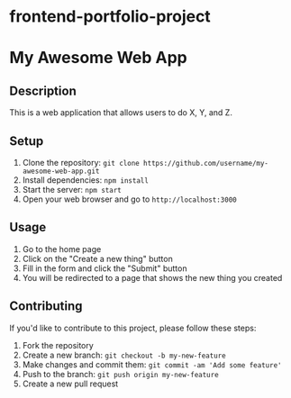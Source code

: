 # frontend-portfolio-project


# My Awesome Web App

## Description

This is a web application that allows users to do X, Y, and Z.

## Setup

1. Clone the repository: `git clone https://github.com/username/my-awesome-web-app.git`
2. Install dependencies: `npm install`
3. Start the server: `npm start`
4. Open your web browser and go to `http://localhost:3000`

## Usage

1. Go to the home page
2. Click on the "Create a new thing" button
3. Fill in the form and click the "Submit" button
4. You will be redirected to a page that shows the new thing you created

## Contributing

If you'd like to contribute to this project, please follow these steps:

1. Fork the repository
2. Create a new branch: `git checkout -b my-new-feature`
3. Make changes and commit them: `git commit -am 'Add some feature'`
4. Push to the branch: `git push origin my-new-feature`
5. Create a new pull request


